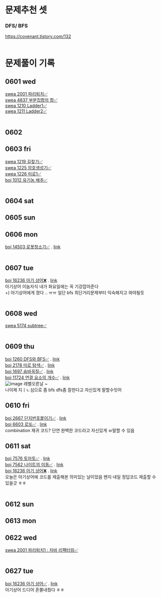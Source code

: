 # 문제추천 셋
### DFS/ BFS
https://covenant.tistory.com/132 <br>
<br>
# 문제풀이 기록
## 0601 wed
[swea 2001 파리퇴치✅](swea/2001_파리퇴치.py) <br> 
[swea 4837 부분집합의 합✅](swea/4837_부분집합의합.py) <br>
[swea 1210 Ladder1✅](SWEA/D4/1210. ［S／W 문제해결 기본］ 2일차 － Ladder1/) <br>
[swea 1211 Ladder2✅](swea/1211_Ladder2.py) <br>
<br>
## 0602
## 0603 fri
[swea 1219 길찾기✅](SWEA/D4/1219. ［S／W 문제해결 기본］ 4일차 － 길찾기/) <br>
[swea 1225 암호생성기✅](swea/1225_암호생성기.py) <br>
[swea 1226 미로1✅](swea/1226_미로1.py) <br>
[boj 1012 유기농 배추✅](백준/Silver/1012. 유기농 배추/) <br>
<br>
## 0604 sat
## 0605 sun
## 0606 mon
[boj 14503 로봇청소기✅](백준/Gold/14503. 로봇 청소기) . [link](https://www.acmicpc.net/problem/14503)<br>
<br>
## 0607 tue
[boj 16236 아기 상어❌]() . [link](https://www.acmicpc.net/problem/16236)<br>
아기상어 이놈자식 내가 화요일에는 꼭 기강잡아준다<br>
+) 아기상어에게 졌다 .. ㅠㅠ 일단 bfs 최단거리문제부터 익숙해지고 와야될듯<br>
<br>
## 0608 wed
[swea 5174 subtree✅](swea/5174_subtree.py)<br>
<br>
## 0609 thu
[boj 1260 DFS와 BFS✅](백준/Silver/1260. DFS와 BFS) . [link](https://www.acmicpc.net/problem/1260)<br>
[boj 2178 미로 탐색✅](백준/Silver/2178. 미로 탐색) . [link](https://www.acmicpc.net/problem/2178)<br>
[boj 1697 숨바꼭질✅](백준/Silver/1697. 숨바꼭질) . [link](https://www.acmicpc.net/problem/1697)<br>
[boj 11724 연결 요소의 개수✅](백준/Silver/11724. 연결 요소의 개수) . [link](https://www.acmicpc.net/problem/11724)<br>
![image](https://user-images.githubusercontent.com/87743473/172831040-0376ba32-459a-49a3-99fa-268cf0efd196.png) 레벨오른날 ~ <br>
나이제 지ㅣㄴ심으로 좀 bfs dfs좀 잘한다고 자신있게 말할수잇어
<br>
## 0610 fri
[boj 2667 단지번호붙이기✅](백준/Silver/2667. 단지번호붙이기) . [link](https://www.acmicpc.net/problem/2667)<br>
[boj 6603 로또✅](백준/Silver/6603. 로또) . [link](https://www.acmicpc.net/problem/6603)<br>
combination 재귀 코드? 단연 완벽한 코드라고 자신있게 ㅂ말할 수 있음
<br>
## 0611 sat
[boj 7576 토마토✅](백준/Gold/7576. 토마토) . [link](https://www.acmicpc.net/problem/7576)<br>
[boj 7562 나이트의 이동✅](백준/Silver/7562. 나이트의 이동) . [link](https://www.acmicpc.net/problem/7562)<br>
[boj 16236 아기 상어❌]() . [link](https://www.acmicpc.net/problem/16236)<br>
오늘은 아기상어에 코드를 제출해본 의미있는 날이었음 왠지 내일 정답코드 제출할 수 있을긋 ㅎㅎ 
<br>
<br>
## 0612 sun
## 0613 mon
## 0622 wed
[swea 2001 파리퇴치1 : 자바 리팩터링✅](swea/2001_파리퇴치.java)<br>
<br>
## 0627 tue
[boj 16236 아기 상어✅](백준/Gold/16236. 아기 상어) . [link](https://www.acmicpc.net/problem/16236)<br>
아기상어 드디어 혼쭐내줬다 ㅎㅎ
<br>
